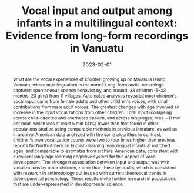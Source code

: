 ---
title: "Vocal input and output among infants in a multilingual context: Evidence from long-form recordings in Vanuatu"
collection: publications
paperurl: 'https://doi.org/10.1111/desc.13375'
link: https://doi.org/10.1111/desc.13375
tags:
    - tag: Language acquisition
      id: language-acquisition
      color: '#8FBC8B'
      text_color: '#ffffff'
    - tag: Statistical and Bayesian Inference
      id: statistical-and-bayesian-inference
      color: '#CD5C5C'
      text_color: '#ffffff'
type: publications
date: 2023-02-01
venue: 'Developmental Science'
authors: Cristia A., <b>Gautheron L.</b>, Colleran H.
credit: 'Data Curation, Formal analysis, Writing - Review &amp; Editing'
abstract: "What are the vocal experiences of children growing up on Malakula island, Vanuatu, where multilingualism is the norm? Long-form audio-recordings captured spontaneous speech behavior by, and around, 38 children (5–33 months, 23 girls) from 11 villages. Automated analyses revealed most children&apos;s vocal input came from female adults and other children&apos;s voices, with small contributions from male adult voices. The greatest changes with age involved an increase in the input vocalizations from other children. Total input (collapsing across child-directed and overheard speech, and across languages) was ∼11 min per hour, which was at least 5 min (31%) lower than that found in other populations studied using comparable methods in previous literature, as well as in archival American data analyzed with the same algorithm. In contrast, children&apos;s own vocalization counts were two to four times higher than previous reports for North-American English-learning monolingual infants at matched ages, and comparable to estimates from archival American data, consistent with a resilient language-learning cognitive system for this aspect of vocal development. The strongest association between input and output was with vocalizations by other children, rather than those by adults, which is consistent with research in anthropology but less so with current theoretical trends in developmental psychology. These results invite further research in populations that are under-represented in developmental science."
citation: ' Alejandrina Cristia,  Lucas Gautheron,  Heidi Colleran, &quot;Vocal input and output among infants in a multilingual context: Evidence from long-form recordings in Vanuatu.&quot; Developmental Science, 2023.'
---
